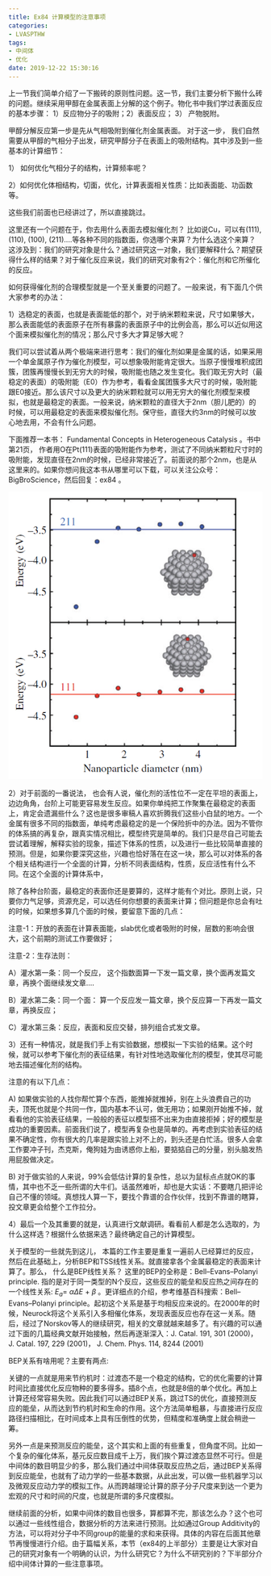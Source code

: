 ```yaml
---
title: Ex84 计算模型的注意事项
categories: 
- LVASPTHW
tags: 
- 中间体
- 优化
date: 2019-12-22 15:30:16
---
```




上一节我们简单介绍了一下搬砖的原则性问题。这一节，我们主要分析下搬什么砖的问题。继续采用甲醇在金属表面上分解的这个例子。物化书中我们学过表面反应的基本步骤： 1）反应物分子的吸附；2）表面反应； 3） 产物脱附。

甲醇分解反应第一步是先从气相吸附到催化剂金属表面。 对于这一步， 我们自然需要从甲醇的气相分子出发，研究甲醇分子在表面上的吸附结构。其中涉及到一些基本的计算细节：

1） 如何优化气相分子的结构，计算频率呢？

2）如何优化体相结构，切面，优化，计算表面相关性质：比如表面能、功函数等。

这些我们前面也已经讲过了，所以直接跳过。

这里还有一个问题在于，你去用什么表面去模拟催化剂？ 比如说Cu，可以有(111), (110), (100), (211)....等各种不同的指数面，你选哪个来算？为什么选这个来算？这涉及到：我们的研究对象是什么？通过研究这一对象，我们要解释什么？期望获得什么样的结果？对于催化反应来说，我们的研究对象有2个：催化剂和它所催化的反应。

如何获得催化剂的合理模型就是一个至关重要的问题了。一般来说，有下面几个供大家参考的办法：

1）选稳定的表面，也就是表面能低的那个，对于纳米颗粒来说，尺寸如果够大，那么表面能低的表面原子在所有暴露的表面原子中的比例会高，那么可以近似用这个面来模拟催化剂的情况；那么尺寸多大才算足够大呢？

我们可以尝试着从两个极端来进行思考：我们的催化剂如果是金属的话，如果采用一个单金属原子作为催化剂模型，可以想象吸附能肯定很大。当原子慢慢堆积成团簇，团簇再慢慢长到无穷大的时候，吸附能也随之发生变化。我们取无穷大时（最稳定的表面）的吸附能（E0）作为参考，看看金属团簇多大尺寸的时候，吸附能跟E0接近。那么该尺寸以及更大的纳米颗粒就可以用无穷大的催化剂模型来模拟，也就是最稳定的表面。一般来说，纳米颗粒的直径大于2nm（胆儿肥的）的时候，可以用最稳定的表面来模拟催化剂。保守些，直径大约3nm的时候可以放心地去用，不会有什么问题。

下面推荐一本书： Fundamental Concepts in Heterogeneous Catalysis 。书中第21页， 作者用O在Pt(111)表面的吸附能作为参考，测试了不同纳米颗粒尺寸时的吸附能，发现直径在2nm的时候，已经非常接近了。前面说的那个2nm，也是从这里来的。如果你想问我这本书从哪里可以下载，可以关注公众号：BigBroScience，然后回复：ex84 。

![](ex84\ex84-1.png)



2）对于前面的一番说法， 也会有人说，催化剂的活性位不一定在平坦的表面上，边边角角，台阶上可能更容易发生反应。如果你单纯把工作聚集在最稳定的表面上，肯定会遗漏些什么？这也是很多审稿人喜欢折腾我们这些小白鼠的地方。一个金属有很多不同的指数面，单纯考虑最稳定的是一个保险折中的办法。因为不管你的体系搞的再复杂，跟真实情况相比，模型终究是简单的。我们只是尽自己可能去尝试着理解，解释实验的现象，描述下体系的性质，以及进行一些比较简单直接的预测。但是，如果你要深究这些，兴趣也恰好落在在这一块，那么可以对体系的各个相关结构进行一个全面的计算，分析不同表面结构，性质，反应活性有什么不同。在这个全面的计算体系中，

除了各种台阶面，最稳定的表面你还是要算的，这样才能有个对比。原则上说，只要你力气足够，资源充足，可以选任何你想要的表面来计算；但问题是你总会有吐的时候，如果想多算几个面的时候，要留意下面的几点：

注意-1：开放的表面在计算表面能，slab优化或者吸附的时候，层数的影响会很大，这个前期的测试工作要做好；

注意-2：生存法则：

A）灌水第一条：同一个反应， 这个指数面算一下发一篇文章，换个面再发篇文章，再换个面继续发文章....

B）灌水第二条：同一个面： 算一个反应发一篇文章，换个反应算一下再发一篇文章，再换反应；

C）灌水第三条：反应，表面和反应交替，排列组合式发文章。



3）还有一种情况，就是我们手上有实验数据，想模拟一下实验的结果。这个时候，就可以参考下催化剂的表征结果，有针对性地选取催化剂的模型，使其尽可能地去描述催化剂的结构。

注意的有以下几点：

A) 如果做实验的人找你帮忙算个东西，能推掉就推掉，别在上头浪费自己的功夫，顶死也就是个共同一作，国内基本不认可，做无用功；如果刚开始推不掉，就看看他的实验表征结果，一般般的表征以模型搭不出来为由直接拒掉；好的模型是成功的重要因素。前面我们说了，模型再复杂也是简单的。再考虑到实验表征的结果不确定性，你有很大的几率是跟实验上对不上的，到头还是白忙活。很多人会拿工作要冲子刊，杰克斯，俺狗娃为由诱惑你上船，要掂掂自己的分量，别头脑发热用屁股做决定。

B) 对于做实验的人来说，99%会低估计算的复杂性，总以为鼠标点点就OK的事情，其中也不乏一些所谓的大牛们。话虽然难听，却也是大实话：不要瞎几把评论自己不懂的领域。真想找人算一下，要找个靠谱的合作伙伴，找到不靠谱的瞎算，投文章更会给整个工作拉分。

4）最后一个及其重要的就是，认真进行文献调研。看看前人都是怎么选取的，为什么这样选？根据什么依据来选？最终确定自己的计算模型。

关于模型的一些就先到这儿， 本篇的工作主要是重复一遍前人已经算烂的反应，然后在此基础上，分析BEP和TSS线性关系。就直接拿各个金属最稳定的表面来计算了。那么， 什么是BEP线性关系？ 这里的BEP的全称是：Bell–Evans–Polanyi principle. 指的是对于同一类型的N个反应，这些反应的能垒和反应热之间存在的一个线性关系: $E_a$= $\alpha \Delta E$ + $\beta$ 。更详细点的介绍，参考维基百科搜索：Bell–Evans–Polanyi principle。起初这个关系是基于均相反应来说的。在2000年的时候，Neurock将这个关系引入多相催化体系，发现表面反应也存在这一关系。随后，经过了Norskov等人的继续研究，相关的文章就越来越多了。有兴趣的可以通过下面的几篇经典文献开始接触，然后再逐渐深入：J. Catal. 191, 301 (2000)，  J. Catal. 197, 229 (2001)， J. Chem. Phys. 114, 8244 (2001)

BEP关系有啥用呢？主要有两点:

关键的一点就是用来节约机时：过渡态不是一个稳定的结构，它的优化需要的计算时间比直接优化反应物种的要多得多。插8个点，也就是8倍的单个优化。再加上计算还经常容易失败。因此我们可以通过BEP关系，跳过TS的优化，直接预测反应的能垒，从而达到节约机时和生命的作用。这个方法简单粗暴，与直接进行反应路径扫描相比，在时间成本上具有压倒性的优势，但精度和准确度上就会稍逊一筹。

另外一点是来预测反应的能垒，这个其实和上面的有些重复，但角度不同。比如一个复杂的催化体系，基元反应数目成千上万，我们挨个算过渡态显然不可行。但是中间体的数目明显少的多，那么我们通过中间体获取反应热之后，通过BEP关系得到反应能垒，也就有了动力学的一些基本数据，从此出发，可以做一些机器学习以及微观反应动力学的模拟工作。从而跨越理论计算的原子分子尺度来到达一个更为宏观的尺寸和时间的尺度，也就是所谓的多尺度模拟。

继续前面的分析，如果中间体的数目也很多，算都算不完，那该怎么办？这个也可以通过一些线性组合，数据分析的方法来进行预测。比如通过Group Additivity的方法，可以将对分子中不同group的能量的求和来获得。具体的内容在后面其他章节再慢慢进行介绍。由于篇幅关系，本节（ex84的上半部分）主要是让大家对自己的研究对象有一个明确的认识，为什么研究它？为什么不研究别的？下半部分介绍中间体计算的一些注意事项。













